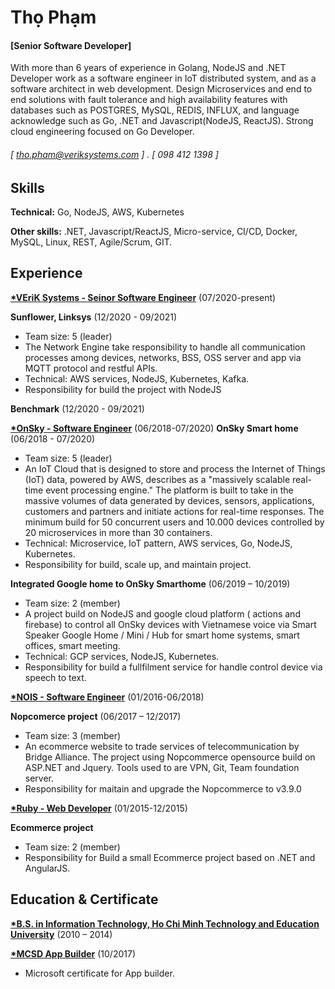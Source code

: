 Thọ Phạm 
======
#### [Senior Software Developer]

 With more than 6 years of experience in Golang, NodeJS and .NET Developer work as a software engineer in IoT distributed system, and as a software architect in web development. Design Microservices and end to end solutions with fault tolerance and high availability features with databases such as POSTGRES, MySQL, REDIS, INFLUX, and language acknowledge such as Go, .NET and Javascript(NodeJS, ReactJS). Strong cloud engineering focused on Go Developer.
 
###### [ tho.pham@veriksystems.com ] . [ 098 412 1398 ]

Skills
------
**Technical:** Go, NodeJS, AWS, Kubernetes

**Other skills:** .NET, Javascript/ReactJS, Micro-service, CI/CD, Docker, MySQL, Linux, REST, Agile/Scrum, GIT.

Experience
---------
**[*VEriK Systems - Seinor Software Engineer](http://veriksystems.com/)** (07/2020-present)

**Sunflower, Linksys** (12/2020 - 09/2021)
- Team size: 5 (leader)
- The Network Engine take responsibility to handle all communication processes among devices, networks, BSS, OSS server and app via MQTT protocol and restful APIs.
- Technical: AWS services, NodeJS, Kubernetes, Kafka.
- Responsibility for build the project with NodeJS 

**Benchmark** (12/2020 - 09/2021)


**[*OnSky - Software Engineer](http://onskyinc.com/)** (06/2018-07/2020)
**OnSky Smart home** (06/2018 - 07/2020)
- Team size: 5 (leader)
- An IoT Cloud that is designed to store and process the Internet of Things (IoT) data, powered by AWS, describes as a "massively scalable real-time event processing engine." The platform is built to take in the massive volumes of data generated by devices, sensors, applications, customers and partners and initiate actions for real-time responses. The minimum build for 50 concurrent users and 10.000 devices controlled by 20 microservices in more than 30 containers.
- Technical: Microservice, IoT pattern, AWS services, Go, NodeJS, Kubernetes.
- Responsibility for build, scale up, and maintain project.

**Integrated Google home to OnSky Smarthome** (06/2019 – 10/2019)
- Team size: 2 (member)
- A project build on NodeJS and google cloud platform ( actions and firebase) to control all OnSky devices with Vietnamese voice via Smart Speaker Google Home / Mini / Hub for smart home systems, smart offices, smart meeting.
- Technical: GCP services, NodeJS, Kubernetes.
- Responsibility for build a fullfilment service for handle control device via speech to text.

**[*NOIS - Software Engineer](http://nois.vn/)** (01/2016-06/2018)

**Nopcomerce project** (06/2017 – 12/2017)
- Team size: 3 (member)
- An ecommerce website to trade services of telecommunication by Bridge Alliance. The project using Nopcommerce opensource build on ASP.NET and Jquery. Tools used to are VPN, Git, Team foundation server.
- Responsibility for maitain and upgrade the Nopcommerce to v3.9.0

**[*Ruby - Web Developer](http://rubyvn.com/)** (01/2015-12/2015)

**Ecommerce project** 
- Team size: 2 (member)
- Responsibility for Build a small Ecommerce project based on .NET and AngularJS.

Education & Certificate
---------
**[*B.S. in Information Technology, Ho Chi Minh Technology and Education University]()** (2010 – 2014)

**[*MCSD App Builder]()** (10/2017)
- Microsoft certificate for App builder.  
  



